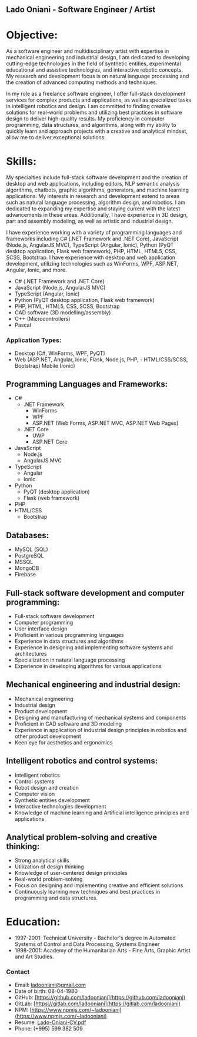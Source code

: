 ## Lado Oniani - Software Engineer / Artist

# Objective:

As a software engineer and multidisciplinary artist with expertise in mechanical engineering and industrial design, I am dedicated to developing cutting-edge technologies in the field of synthetic entities, experimental educational and assistive technologies, and interactive robotic concepts. My research and development focus is on natural language processing and the creation of advanced computing methods and techniques.

In my role as a freelance software engineer, I offer full-stack development services for complex products and applications, as well as specialized tasks in intelligent robotics and design. I am committed to finding creative solutions for real-world problems and utilizing best practices in software design to deliver high-quality results. My proficiency in computer programming, data structures, and algorithms, along with my ability to quickly learn and approach projects with a creative and analytical mindset, allow me to deliver exceptional solutions.

# Skills:

My specialties include full-stack software development and the creation of desktop and web applications, including editors, NLP semantic analysis algorithms, chatbots, graphic algorithms, generators, and machine learning applications. My interests in research and development extend to areas such as natural language processing, algorithm design, and robotics. I am dedicated to expanding my expertise and staying current with the latest advancements in these areas. Additionally, I have experience in 3D design, part and assembly modeling, as well as artistic and industrial design.

I have experience working with a variety of programming languages and frameworks including C# (.NET Framework and .NET Core), JavaScript (Node.js, AngularJS MVC),  TypeScript (Angular, Ionic), Python (PyQT desktop application, Flask web framework), PHP, HTML, HTML5, CSS, SCSS, Bootstrap. I have experience with desktop and web application development, utilizing technologies such as WinForms, WPF, ASP.NET, Angular, Ionic, and more.

- C# (.NET Framework and .NET Core)
- JavaScript (Node.js, AngularJS MVC)
- TypeScript (Angular, Ionic)
- Python (PyQT desktop application, Flask web framework)
- PHP, HTML, HTML5, CSS, SCSS, Bootstrap
- CAD software (3D modelling/assembly)
- C++ (Microcontrollers)
- Pascal

### Application Types:
- Desktop (C#, WinForms, WPF, PyQT)
- Web (ASP.NET, Angular, Ionic, Flask, Node.js, PHP, - HTML/CSS/SCSS, Bootstrap)
Mobile (Ionic)

## Programming Languages and Frameworks:
- C#
    - .NET Framework
        - WinForms
        - WPF
        - ASP.NET (Web Forms, ASP.NET MVC, ASP.NET Web Pages)
    - .NET Core
        - UWP
        - ASP.NET Core
- JavaScript
    - Node.js
    - AngularJS MVC
- TypeScript
    - Angular
    - Ionic
- Python
    - PyQT (desktop application)
    - Flask (web framework)
- PHP
- HTML/CSS
    - Bootstrap

## Databases:
- MySQL (SQL)
- PostgreSQL
- MSSQL
- MongoDB
- Firebase

## Full-stack software development and computer programming:
- Full-stack software development
- Computer programming
- User interface design
- Proficient in various programming languages
- Experience in data structures and algorithms
- Experience in designing and implementing software systems and architectures
- Specialization in natural language processing
- Experience in developing algorithms for various applications
## Mechanical engineering and industrial design:
- Mechanical engineering
- Industrial design
- Product development
- Designing and manufacturing of mechanical systems and components
- Proficient in CAD software and 3D modeling
- Experience in application of industrial design principles in robotics and other product development
- Keen eye for aesthetics and ergonomics
## Intelligent robotics and control systems:
- Intelligent robotics
- Control systems
- Robot design and creation
- Computer vision
- Synthetic entities development
- Interactive technologies development
- Knowledge of machine learning and Artificial intelligence principles and applications
## Analytical problem-solving and creative thinking:
- Strong analytical skills
- Utilization of design thinking
- Knowledge of user-centered design principles
- Real-world problem-solving
- Focus on designing and implementing creative and efficient solutions
- Continuously learning new techniques and best practices in programming and data structures.

# Education:

- 1997-2001: Technical University - Bachelor's degree in Automated Systems of Control and Data Processing, Systems Engineer
- 1998-2001: Academy of the Humanitarian Arts - Fine Arts, Graphic Artist and Art Studies.

### Contact

- Email: [ladooniani@gmail.com](mailto:ladooniani@gmail.com)
- Date of birth: 08-04-1980
- GitHub: [https://github.com/ladooniani](https://github.com/ladooniani)
- GitLab: [https://gitlab.com/ladooniani](https://gitlab.com/ladooniani)
- NPM: [https://www.npmjs.com/~ladooniani](https://www.npmjs.com/~ladooniani)
- Resume: [Lado-Oniani-CV.pdf](https://github.com/ladooniani/lado-oniani-cv.md/blob/main/img/Lado-Oniani-CV.pdf)
- Phone: (+995) 599 382 509
